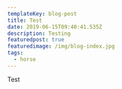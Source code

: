 ```yaml
---
templateKey: blog-post
title: Test
date: 2019-06-15T09:40:41.535Z
description: Testing
featuredpost: true
featuredimage: /img/blog-index.jpg
tags:
  - horse
---
```

Test
